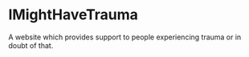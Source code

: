 # IMightHaveTrauma
 A website which provides support to people experiencing trauma or in doubt of that.
